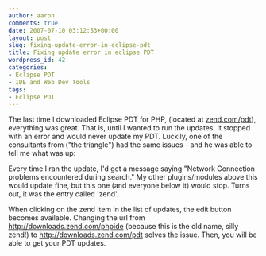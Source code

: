 ```yaml
---
author: aaron
comments: true
date: 2007-07-10 03:12:53+00:00
layout: post
slug: fixing-update-error-in-eclipse-pdt
title: Fixing update error in eclipse PDT
wordpress_id: 42
categories:
- Eclipse PDT
- IDE and Web Dev Tools
tags:
- Eclipse PDT
---
```


The last time I downloaded Eclipse PDT for PHP, (located at [zend.com/pdt](http://zend.com/pdt)), everything was great.  That is, until I wanted to run the updates.  It stopped with an error and would never update my PDT.  Luckily, one of the consultants from ("the triangle") had the same issues - and he was able to tell me what was up:

<!-- more -->
Every time I ran the update, I'd get a message saying "Network Connection problems encountered during search."  My other plugins/modules above this would update fine, but this one (and everyone below it) would stop.  Turns out, it was the entry called 'zend'.

When clicking on the zend item in the list of updates, the edit button becomes available.  Changing the url from http://downloads.zend.com/phpide (because this is the old name, silly zend!) to http://downloads.zend.com/pdt solves the issue.  Then, you will be able to get your PDT updates.
